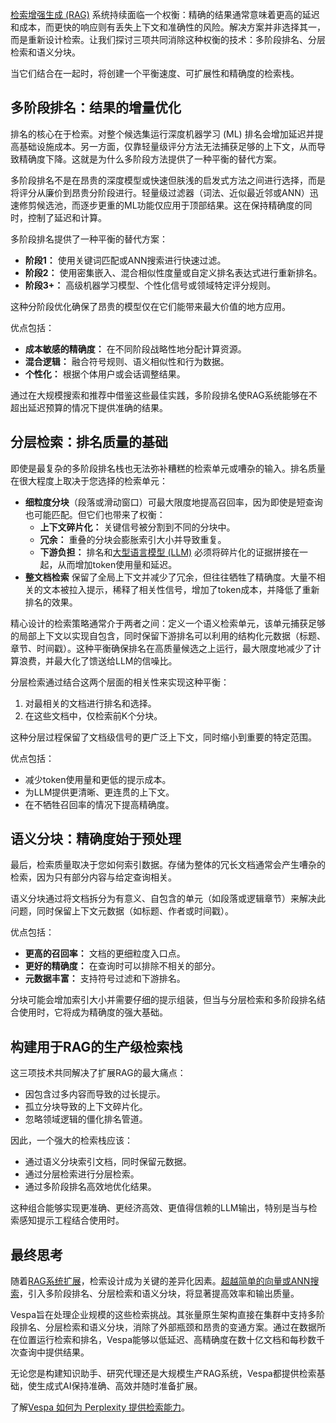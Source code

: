 [检索增强生成 (RAG)](https://thenewstack.io/why-rag-is-essential-for-next-gen-ai-development/) 系统持续面临一个权衡：精确的结果通常意味着更高的延迟和成本，而更快的响应则有丢失上下文和准确性的风险。解决方案并非选择其一，而是重新设计检索。让我们探讨三项共同消除这种权衡的技术：多阶段排名、分层检索和语义分块。

当它们结合在一起时，将创建一个平衡速度、可扩展性和精确度的检索栈。

## 多阶段排名：结果的增量优化

排名的核心在于检索。对整个候选集运行深度机器学习 (ML) 排名会增加延迟并提高基础设施成本。另一方面，仅靠轻量级评分方法无法捕获足够的上下文，从而导致精确度下降。这就是为什么多阶段方法提供了一种平衡的替代方案。

多阶段排名不是在昂贵的深度模型或快速但肤浅的启发式方法之间进行选择，而是将评分从廉价到昂贵分阶段进行。轻量级过滤器（词法、近似最近邻或ANN）迅速修剪候选池，而逐步更重的ML功能仅应用于顶部结果。这在保持精确度的同时，控制了延迟和计算。

多阶段排名提供了一种平衡的替代方案：

*   **阶段1：** 使用关键词匹配或ANN搜索进行快速过滤。
*   **阶段2：** 使用密集嵌入、混合相似性度量或自定义排名表达式进行重新排名。
*   **阶段3+：** 高级机器学习模型、个性化信号或领域特定评分规则。

这种分阶段优化确保了昂贵的模型仅在它们能带来最大价值的地方应用。

优点包括：

*   **成本敏感的精确度：** 在不同阶段战略性地分配计算资源。
*   **混合逻辑：** 融合符号规则、语义相似性和行为数据。
*   **个性化：** 根据个体用户或会话调整结果。

通过在大规模搜索和推荐中借鉴这些最佳实践，多阶段排名使RAG系统能够在不超出延迟预算的情况下提供准确的结果。

## 分层检索：排名质量的基础

即使是最复杂的多阶段排名栈也无法弥补糟糕的检索单元或嘈杂的输入。排名质量在很大程度上取决于您选择的检索单元：

*   **细粒度分块**（段落或滑动窗口）可最大限度地提高召回率，因为即使是短查询也可能匹配。但它们也带来了权衡：
    *   **上下文碎片化：** 关键信号被分割到不同的分块中。
    *   **冗余：** 重叠的分块会膨胀索引大小并导致重复。
    *   **下游负担：** 排名和[大型语言模型 (LLM)](https://thenewstack.io/what-is-a-large-language-model/) 必须将碎片化的证据拼接在一起，从而增加token使用量和延迟。
*   **整文档检索** 保留了全局上下文并减少了冗余，但往往牺牲了精确度。大量不相关的文本被拉入提示，稀释了相关性信号，增加了token成本，并降低了重新排名的效果。

精心设计的检索策略通常介于两者之间：定义一个语义检索单元，该单元捕获足够的局部上下文以实现自包含，同时保留下游排名可以利用的结构化元数据（标题、章节、时间戳）。这种平衡确保排名在高质量候选之上运行，最大限度地减少了计算浪费，并最大化了馈送给LLM的信噪比。

分层检索通过结合这两个层面的相关性来实现这种平衡：

1.  对最相关的文档进行排名和选择。
2.  在这些文档中，仅检索前K个分块。

这种分层过程保留了文档级信号的更广泛上下文，同时缩小到重要的特定范围。

优点包括：

*   减少token使用量和更低的提示成本。
*   为LLM提供更清晰、更连贯的上下文。
*   在不牺牲召回率的情况下提高精确度。

## 语义分块：精确度始于预处理

最后，检索质量取决于您如何索引数据。存储为整体的冗长文档通常会产生嘈杂的检索，因为只有部分内容与给定查询相关。

语义分块通过将文档拆分为有意义、自包含的单元（如段落或逻辑章节）来解决此问题，同时保留上下文元数据（如标题、作者或时间戳）。

优点包括：

*   **更高的召回率：** 文档的更细粒度入口点。
*   **更好的精确度：** 在查询时可以排除不相关的部分。
*   **元数据丰富：** 支持符号过滤和下游排名。

分块可能会增加索引大小并需要仔细的提示组装，但当与分层检索和多阶段排名结合使用时，它将成为精确度的强大基础。

## 构建用于RAG的生产级检索栈

这三项技术共同解决了扩展RAG的最大痛点：

*   因包含过多内容而导致的过长提示。
*   孤立分块导致的上下文碎片化。
*   忽略领域逻辑的僵化排名管道。

因此，一个强大的检索栈应该：

*   通过语义分块索引文档，同时保留元数据。
*   通过分层检索进行分层检索。
*   通过多阶段排名高效地优化结果。

这种组合能够实现更准确、更经济高效、更值得信赖的LLM输出，特别是当与检索感知提示工程结合使用时。

## 最终思考

随着[RAG系统扩展](https://thenewstack.io/a-blueprint-for-implementing-rag-at-scale/)，检索设计成为关键的差异化因素。[超越简单的向量或ANN搜索](https://thenewstack.io/beyond-vector-search-the-move-to-tensor-based-retrieval/)，引入多阶段排名、分层检索和语义分块，将显著提高效率和输出质量。

Vespa旨在处理企业规模的这些检索挑战。其张量原生架构直接在集群中支持多阶段排名、分层检索和语义分块，消除了外部瓶颈和昂贵的变通方案。通过在数据所在位置运行检索和排名，Vespa能够以低延迟、高精确度在数十亿文档和每秒数千次查询中提供结果。

无论您是构建知识助手、研究代理还是大规模生产RAG系统，Vespa都提供检索基础，使生成式AI保持准确、高效并随时准备扩展。

了解[Vespa 如何为 Perplexity 提供检索能力](https://vespa.ai/perplexity/)。